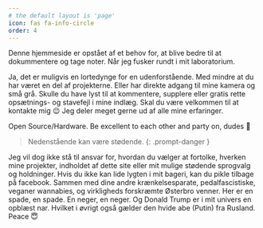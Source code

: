 ```yaml
---
# the default layout is 'page'
icon: fas fa-info-circle
order: 4
---
```


Denne hjemmeside er opstået af et behov for, at blive bedre til at dokummentere og tage noter. Når jeg fusker rundt i mit laboratorium.

Ja, det er muligvis en lortedynge for en udenforstående. Med mindre at du har været en del af projekterne. Eller har direkte adgang til mine kamera og små grå. Skulle du have lyst til at kommentere, supplere eller gratis rette opsætnings- og stavefejl i mine indlæg. Skal du være velkommen til at kontakte mig 😉 Jeg deler meget gerne ud af alle mine erfaringer.

Open Source/Hardware. Be excellent to each other and party on, dudes 🥳

> Nedenstående kan være stødende.
{: .prompt-danger }
<!-- markdownlint-restore -->
Jeg vil dog ikke stå til ansvar for, hvordan du vælger at fortolke, hverken mine projekter, indholdet af dette site eller mit mulige stødende sprogvalg og holdninger. Hvis du ikke kan lide lygten i mit bageri, kan du pikle tilbage på facebook. Sammen med dine andre krænkelsesparate, pedalfascistiske, veganer wannabies, og virkligheds forskræmte Østerbro venner. Her er en spade, en spade. En neger, en neger. Og Donald Trump er i mit univers en opblæst nar. Hvilket i øvrigt også gælder den hvide abe (Putin) fra Rusland. Peace 😇


